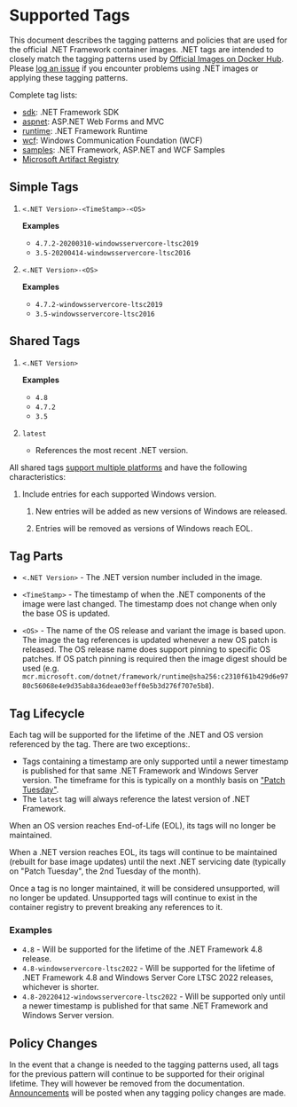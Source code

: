 # Supported Tags

This document describes the tagging patterns and policies that are used for the official .NET Framework container images.
.NET tags are intended to closely match the tagging patterns used by [Official Images on Docker Hub](https://hub.docker.com/search?q=&type=image&image_filter=official).
 Please [log an issue](https://github.com/dotnet/dotnet-docker/issues/new/choose) if you encounter problems using .NET images or applying these tagging patterns.

Complete tag lists:

* [sdk](../README.sdk.md#full-tag-listing): .NET Framework SDK
* [aspnet](../README.aspnet.md#full-tag-listing): ASP.NET Web Forms and MVC
* [runtime](../README.runtime.md#full-tag-listing): .NET Framework Runtime
* [wcf](../README.wcf.md#full-tag-listing): Windows Communication Foundation (WCF)
* [samples](../README.samples.md#full-tag-listing): .NET Framework, ASP.NET and WCF Samples
* [Microsoft Artifact Registry](https://mcr.microsoft.com/en-us/catalog?search=dotnet/framework)

## Simple Tags

1. `<.NET Version>-<TimeStamp>-<OS>`

    **Examples**

    * `4.7.2-20200310-windowsservercore-ltsc2019`
    * `3.5-20200414-windowsservercore-ltsc2016`

1. `<.NET Version>-<OS>`

    **Examples**

    * `4.7.2-windowsservercore-ltsc2019`
    * `3.5-windowsservercore-ltsc2016`

## Shared Tags

1. `<.NET Version>`

    **Examples**

    * `4.8`
    * `4.7.2`
    * `3.5`

1. `latest`

    * References the most recent .NET version.

All shared tags [support multiple platforms](https://blog.docker.com/2017/09/docker-official-images-now-multi-platform/) and have the following characteristics:

1. Include entries for each supported Windows version.

    1. New entries will be added as new versions of Windows are released.

    1. Entries will be removed as versions of Windows reach EOL.

## Tag Parts

* `<.NET Version>` - The .NET version number included in the image.

* `<TimeStamp>` - The timestamp of when the .NET components of the image were last changed.  The timestamp does not change when only the base OS is updated.

* `<OS>` - The name of the OS release and variant the image is based upon.  The image the tag references is updated whenever a new OS patch is released.  The OS release name does support pinning to specific OS patches.  If OS patch pinning is required then the image digest should be used (e.g. `mcr.microsoft.com/dotnet/framework/runtime@sha256:c2310f61b429d6e9780c56068e4e9d35ab8a36deae03eff0e5b3d276f707e5b8`).

## Tag Lifecycle

Each tag will be supported for the lifetime of the .NET and OS version referenced by the tag. There are two exceptions:.

* Tags containing a timestamp are only supported until a newer timestamp is published for that same .NET Framework and Windows Server version. The timeframe for this is typically on a monthly basis on ["Patch Tuesday"](https://www.microsoft.com/msrc/faqs-security-update-guide).
* The `latest` tag will always reference the latest version of .NET Framework.

When an OS version reaches End-of-Life (EOL), its tags will no longer be maintained.

When a .NET version reaches EOL, its tags will continue to be maintained (rebuilt for base image updates) until the next .NET servicing date (typically on "Patch Tuesday", the 2nd Tuesday of the month).

Once a tag is no longer maintained, it will be considered unsupported, will no longer be updated. Unsupported tags will continue to exist in the container registry to prevent breaking any references to it.

### Examples

* `4.8` - Will be supported for the lifetime of the .NET Framework 4.8 release.
* `4.8-windowservercore-ltsc2022` - Will be supported for the lifetime of .NET Framework 4.8 and Windows Server Core LTSC 2022 releases, whichever is shorter.
* `4.8-20220412-windowsservercore-ltsc2022` - Will be supported only until a newer timestamp is published for that same .NET Framework and Windows Server version.

## Policy Changes

In the event that a change is needed to the tagging patterns used, all tags for the previous pattern will continue to be supported for their original lifetime. They will however be removed from the documentation. [Announcements](https://github.com/microsoft/dotnet-framework-docker/discussions/categories/announcements) will be posted when any tagging policy changes are made.
